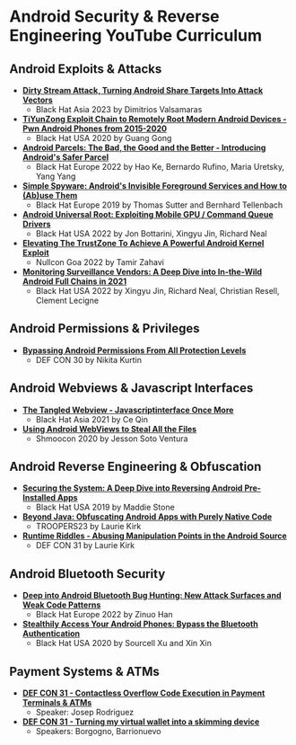 # Android Security & Reverse Engineering YouTube Curriculum

## Android Exploits & Attacks
* [**Dirty Stream Attack, Turning Android Share Targets Into Attack Vectors**](https://www.youtube.com/watch?v=oZTGR9vJVMQ)
  - Black Hat Asia 2023 by Dimitrios Valsamaras
* [**TiYunZong Exploit Chain to Remotely Root Modern Android Devices - Pwn Android Phones from 2015-2020**](https://www.youtube.com/watch?v=K91SrkKt4IQ)
  - Black Hat USA 2020 by Guang Gong
* [**Android Parcels: The Bad, the Good and the Better - Introducing Android's Safer Parcel**](https://www.youtube.com/watch?v=qIzMKfOmIAA)
  - Black Hat Europe 2022 by Hao Ke, Bernardo Rufino, Maria Uretsky, Yang Yang
* [**Simple Spyware: Android's Invisible Foreground Services and How to (Ab)use Them**](https://youtu.be/EuInUW77CPo?feature=shared)
  - Black Hat Europe 2019 by Thomas Sutter and Bernhard Tellenbach
* [**Android Universal Root: Exploiting Mobile GPU / Command Queue Drivers**](https://www.youtube.com/watch?v=kEl5qbLZVeY)
  - Black Hat USA 2022 by Jon Bottarini, Xingyu Jin, Richard Neal
* [**Elevating The TrustZone To Achieve A Powerful Android Kernel Exploit**](https://www.youtube.com/watch?v=WXqff23dT5I)
  - Nullcon Goa 2022 by Tamir Zahavi
* [**Monitoring Surveillance Vendors: A Deep Dive into In-the-Wild Android Full Chains in 2021**](https://youtu.be/0Vv5kLj0tz4?feature=shared)
  - Black Hat USA 2022 by Xingyu Jin, Richard Neal, Christian Resell, Clement Lecigne

## Android Permissions & Privileges
* [**Bypassing Android Permissions From All Protection Levels**](https://www.youtube.com/watch?v=pP5tKT9-I0Y)
  - DEF CON 30 by Nikita Kurtin

## Android Webviews & Javascript Interfaces
* [**The Tangled Webview - Javascriptinterface Once More**](https://www.youtube.com/watch?v=56sOniHFwVU)
  - Black Hat Asia 2021 by Ce Qin
* [**Using Android WebViews to Steal All the Files**](https://www.youtube.com/watch?v=NCEQ0QIyicE)
  - Shmoocon 2020 by Jesson Soto Ventura

## Android Reverse Engineering & Obfuscation
* [**Securing the System: A Deep Dive into Reversing Android Pre-Installed Apps**](https://www.youtube.com/watch?v=U6qTcpCfuFc)
  - Black Hat USA 2019 by Maddie Stone
* [**Beyond Java: Obfuscating Android Apps with Purely Native Code**](https://www.youtube.com/watch?v=wayMcQQZV1U)
  - TROOPERS23 by Laurie Kirk
* [**Runtime Riddles - Abusing Manipulation Points in the Android Source**](https://www.youtube.com/watch?v=Bq7Z3X4xwCE)
  - DEF CON 31 by Laurie Kirk

## Android Bluetooth Security
* [**Deep into Android Bluetooth Bug Hunting: New Attack Surfaces and Weak Code Patterns**](https://www.youtube.com/watch?v=TDSgRWOeS-4)
  - Black Hat Europe 2022 by Zinuo Han
* [**Stealthily Access Your Android Phones: Bypass the Bluetooth Authentication**](https://www.youtube.com/watch?v=6J3weqoiads)
  - Black Hat USA 2020 by Sourcell Xu and Xin Xin

## Payment Systems & ATMs
* [**DEF CON 31 - Contactless Overflow Code Execution in Payment Terminals & ATMs**](https://www.youtube.com/watch?v=eV76vObO2IM)
  - Speaker: Josep Rodriguez
* [**DEF CON 31 - Turning my virtual wallet into a skimming device**](https://www.youtube.com/watch?v=NGhamH4_CZY)
  - Speakers: Borgogno, Barrionuevo
